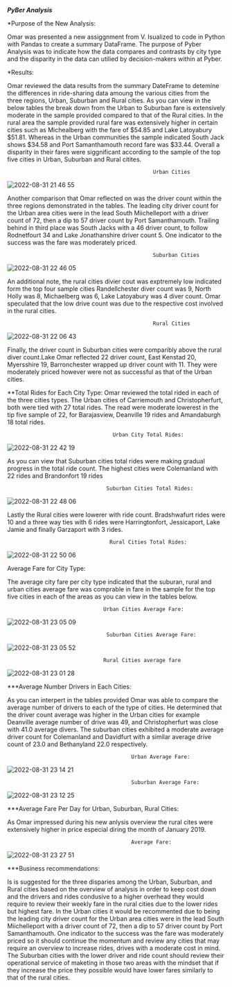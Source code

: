 ***PyBer Analysis*** 


*Purpose of the New Analysis:

  Omar was presented a new assiggnment from V. Isualized to code in Python with Pandas to create a summary DataFrame. The purpose of Pyber Analysis was to  indicate how the data compares and contrasts by city type and the disparity in the data can utilied by decision-makers within at Pyber. 

*Results: 

  Omar reviewed the data results from the summary DateFrame to detemine the differences in ride-sharing data amoung the various cities from the three regions, Urban, Suburban and Rural cities. As you can view in the below tables the break down from the Urban to Suburban fare is extensively moderate in the sample provided compared to that of the Rural cities. In the rural area the sample provided rural fare was extensively higher in certain cities such as Michealberg with the fare of $54.85 and Lake Latoyabury $51.81. Whereas in the Urban communities the sample indicated South Jack shows $34.58 and Port Samanthamouth record fare was $33.44. Overall a disparity in their fares were siggnificant according to the sample of the top five cities in Urban, Suburban and Rural citites.
 
 
                                                   Urban Cities
 ![2022-08-31 21 46 55](https://user-images.githubusercontent.com/107796290/187815085-d5843a1f-e9d7-47f8-92d1-1834ac11d0ee.png)



 Another comparison that Omar reflected on was the driver count within the three regions demonstrated in the tables. The leading city  driver count for the Urban area cities were in the lead South Miichelleport with a driver count of 72, then a dip to 57 driver count by Port Samanthamouth. Trailing behind in third place was South Jacks with a 46 driver count, to follow Rodnetfourt 34 and Lake Jonathanshire driver count 5. One indicator to the success was the fare was moderately priced. 
 
                                                   Suburban Cities
 ![2022-08-31 22 46 05](https://user-images.githubusercontent.com/107796290/187821274-2683884c-9898-48c8-af59-2f1a8e74908b.png)

 
 An additional note, the rural cities divier cout was exptremely low indicated form the top four sample cities Randellchester diver count was 9, North Holly was 8, Michaelberg was 6, Lake Latoyabury was 4 diver count. Omar speculated that the low drive count was due to the respective cost involved in the rural cities. 
 
                                                   Rural Cities
 ![2022-08-31 22 06 43](https://user-images.githubusercontent.com/107796290/187816973-d7a60b4a-bf77-4c46-8275-cf52f8394e64.png)

Finally, the driver count in Suburban cities were comparibly above the rural diver count.Lake Omar reflected  22 driver count, East Kenstad 20, Myersshire 19, Barronchester wrapped up driver count with 11. They were moderately priced however were not as successful as that of the Urban cities.


**Total Rides for Each City Type:
  Omar reviewed the total rided in each of the three cities types. The Urban cities of Carriemouth and Christopherfurt, both were tied with 27 total rides. The read were moderate lowerest in the tip five sample of 22, for Barajasview, Deanville 19 rides and Amandaburgh 18 total rides. 

                                      Urban City Total Rides:
![2022-08-31 22 42 19](https://user-images.githubusercontent.com/107796290/187820926-8b613b86-7789-469f-b1a7-b338aab40164.png)

As you can view that Suburban cities total rides were making gradual progress in the total ride count. The highest cities were Colemanland with 22 rides and Brandonfort 19 rides

                                    Suburban Cities Total Rides:
![2022-08-31 22 48 06](https://user-images.githubusercontent.com/107796290/187821541-ed448f08-c4e2-44e0-a8e7-5a0ad8fc9111.png)

Lastly the Rural cities were lowerer with ride count. Bradshwafurt rides were 10 and a three way ties with 6 rides were Harringtonfort, Jessicaport, Lake Jamie and finally Garzaport with 3 rides. 

                                     Rural Cities Total Rides:
![2022-08-31 22 50 06](https://user-images.githubusercontent.com/107796290/187821759-b40698a3-7cbf-4aa5-b6b0-352cd8330b15.png)




Average Fare for City Type:

The average city fare per city type indicated that the suburan, rural and urban cities average fare was comprable in fare in the sample for the top five cities in each of the areas as you can view in the tables below.

                                   
                                   
                                   Urban Cities Average Fare:
![2022-08-31 23 05 09](https://user-images.githubusercontent.com/107796290/187823377-67a13183-411e-41a6-948c-175a5b87914e.png)

                                    
                                    
                                    Suburban Cities Average Fare:
![2022-08-31 23 05 52](https://user-images.githubusercontent.com/107796290/187823479-b9d51a7c-9937-4078-ae6a-5316d93be0ec.png)


                                   Rural Cities average fare
![2022-08-31 23 01 28](https://user-images.githubusercontent.com/107796290/187822996-62695017-215d-4fcf-bfec-262c28d23d01.png)




***Average Number Drivers in Each Cities:


As you can interpert in the tables provided Omar was able to compare the average number of drivers to each of the type of cities. He determined that the driver count average was higher in the Urban cities for example Deanville average number of drive was 49, and Christopherfurt was close with 41.0 average divers. The suburban cities exhibited a moderate average driver count for Colemanland and Davidfurt with a similar average drive count of 23.0 and  Bethanyland 22.0 respectively. 


                                            Urban Average Fare:
![2022-08-31 23 14 21](https://user-images.githubusercontent.com/107796290/187824311-13dbeb94-8840-4724-a18c-8896cf3f9908.png)

                                            Suburban Average Fare:
![2022-08-31 23 12 25](https://user-images.githubusercontent.com/107796290/187824183-de1a8e68-400e-4b7b-aaea-f189a90f582c.png)


***Average Fare Per Day for Urban, Suburban, Rural Cities:

As Omar impressed during his new anlysis overview the rural cites were extensively higher in price especial diring the month of January 2019.


                                            Average Fare:
![2022-08-31 23 27 51](https://user-images.githubusercontent.com/107796290/187825629-d07b5ecf-506f-446f-b730-47e30b0d693c.png)




***Business recommendations:

  Is is suggested for the three disparies among the Urban, Suburban, and Rural cities based on the overview of analysis in order to keep cost down and the drivers and rides condusive to a higher overhead they would require to review their weekly fare in the rural cities due to the lower rides but highest fare. 
  In the Urban cities it would be recommented due to being the leading city driver count for the Urban area cities were in the lead South Miichelleport with a driver count of 72, then a dip to 57 driver count by Port Samanthamouth. One indicator to the success was the fare was moderately priced so it should continue the momentum and review any cities that may require an overview to increase rides, drives with a moderate cost in mind. 
  The Suburban cities with the lower driver and ride count should review their operational service of maketing in those two areas with the mindset that if they increase the price they possible would have lower fares similarly to that of the rural cities.  
